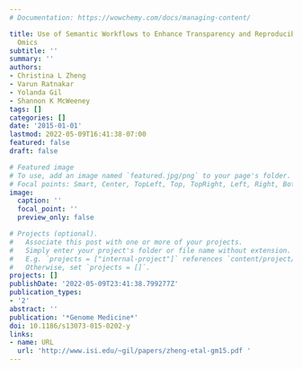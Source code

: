 ```yaml
---
# Documentation: https://wowchemy.com/docs/managing-content/

title: Use of Semantic Workflows to Enhance Transparency and Reproducibility in Clinical
  Omics
subtitle: ''
summary: ''
authors:
- Christina L Zheng
- Varun Ratnakar
- Yolanda Gil
- Shannon K McWeeney
tags: []
categories: []
date: '2015-01-01'
lastmod: 2022-05-09T16:41:38-07:00
featured: false
draft: false

# Featured image
# To use, add an image named `featured.jpg/png` to your page's folder.
# Focal points: Smart, Center, TopLeft, Top, TopRight, Left, Right, BottomLeft, Bottom, BottomRight.
image:
  caption: ''
  focal_point: ''
  preview_only: false

# Projects (optional).
#   Associate this post with one or more of your projects.
#   Simply enter your project's folder or file name without extension.
#   E.g. `projects = ["internal-project"]` references `content/project/deep-learning/index.md`.
#   Otherwise, set `projects = []`.
projects: []
publishDate: '2022-05-09T23:41:38.799277Z'
publication_types:
- '2'
abstract: ''
publication: '*Genome Medicine*'
doi: 10.1186/s13073-015-0202-y
links:
- name: URL
  url: 'http://www.isi.edu/~gil/papers/zheng-etal-gm15.pdf '
---
```

